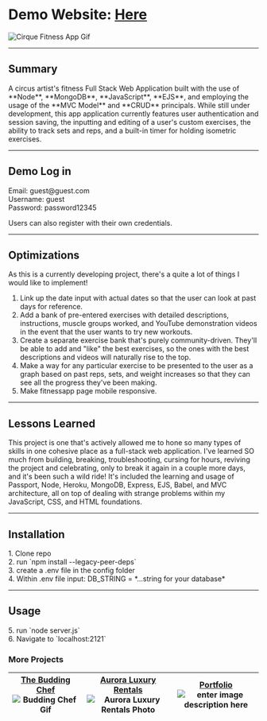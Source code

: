 

# Demo Website: [Here](https://cirque-fitness-9235de5183f0.herokuapp.com/)


![Cirque Fitness App Gif](https://res.cloudinary.com/dniwvymzt/image/upload/v1697132736/Portfolio/CirqueFitness_wckdlp.gif)

---
<h2>Summary</h2>
A circus artist's fitness Full Stack Web Application built with the use of **Node**, **MongoDB**, **JavaScript**, **EJS**, and employing the usage of the **MVC Model** and **CRUD** principals. While still under development, this app application currently features user authentication and session saving, the inputting and editing of a user's custom exercises, the ability to track sets  and reps, and a built-in timer for holding isometric exercises.

---
<h2>Demo Log in</h2>
Email: guest@guest.com <br>
Username: guest <br>
Password: password12345

Users can also register with their own credentials.  

---

<h2>Optimizations</h2>
As this is a currently developing project, there's a quite a lot of things I would like to implement! 

 1. Link up the date input with actual dates so that the user can look at past days for reference.
 2. Add a bank of pre-entered exercises with detailed descriptions, instructions, muscle groups worked, and YouTube demonstration videos in the event that the user wants to try new workouts.
 3. Create a separate exercise bank that's purely community-driven. They'll be able to add and "like" the best exercises, so the ones with the best descriptions and videos will naturally rise to the top.
 4. Make a way for any particular exercise to be presented to the user as a graph based on past reps, sets, and weight increases so that they can see all the progress they've been making.
 5. Make fitnessapp page mobile responsive.

---
<h2>Lessons Learned</h2>
This project is one that's actively allowed me to hone so many types of skills in one cohesive place as a full-stack web application. I've learned SO much from building, breaking, troubleshooting, cursing for hours, reviving the project and celebrating, only to break it again in a couple more days, and it's been such a wild ride! It's included the learning and usage of Passport, Node, Heroku, MongoDB, Express, EJS, Babel, and MVC architecture, all on top of dealing with strange problems within my JavaScript, CSS, and HTML foundations.

---
<h2>Installation</h2>
1.  Clone repo <br>
2.  run  `npm install --legacy-peer-deps` <br>
3.  create a .env file in the config folder <br>
4. Within .env file input: DB_STRING = *...string for your database*

---
<h2>Usage</h2>
5.  run  `node server.js` <br>
6.  Navigate to  `localhost:2121`

<h3>More Projects</h3>

| [The Budding Chef](https://github.com/flbarfield/theBuddingChef) ![Budding Chef Gif](https://res.cloudinary.com/dniwvymzt/image/upload/v1697132736/Portfolio/TheBuddingChef_kxhedk.gif)| [Aurora Luxury Rentals](https://github.com/flbarfield/auroraLuxuryRentals) ![Aurora Luxury Rentals Photo](https://res.cloudinary.com/dniwvymzt/image/upload/v1697132842/Portfolio/auroraStill_banubq.png)| [Portfolio](https://github.com/flbarfield/portfolioStuff) ![enter image description here](https://res.cloudinary.com/dniwvymzt/image/upload/v1697132736/Portfolio/portfolioScreen_miwun1.png) |
|---|---|---|


